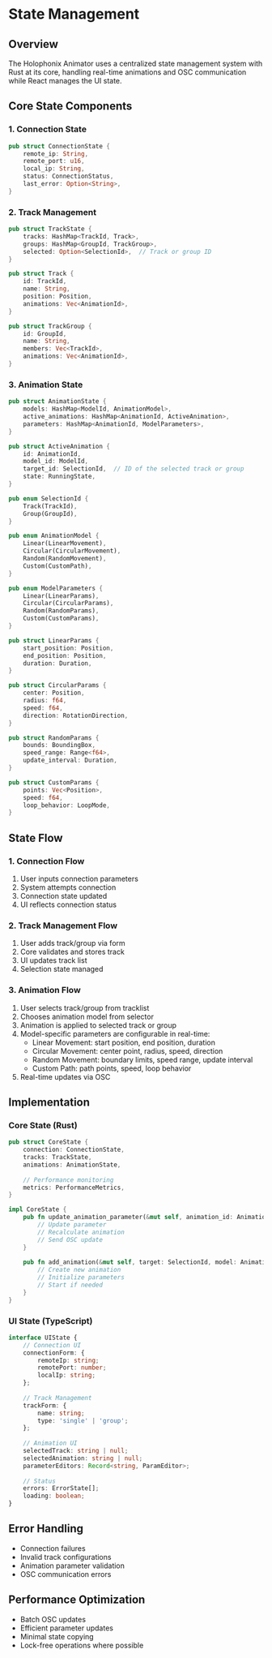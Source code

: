 # State Management

## Overview
The Holophonix Animator uses a centralized state management system with Rust at its core, handling real-time animations and OSC communication while React manages the UI state.

## Core State Components

### 1. Connection State
```rust
pub struct ConnectionState {
    remote_ip: String,
    remote_port: u16,
    local_ip: String,
    status: ConnectionStatus,
    last_error: Option<String>,
}
```

### 2. Track Management
```rust
pub struct TrackState {
    tracks: HashMap<TrackId, Track>,
    groups: HashMap<GroupId, TrackGroup>,
    selected: Option<SelectionId>,  // Track or group ID
}

pub struct Track {
    id: TrackId,
    name: String,
    position: Position,
    animations: Vec<AnimationId>,
}

pub struct TrackGroup {
    id: GroupId,
    name: String,
    members: Vec<TrackId>,
    animations: Vec<AnimationId>,
}
```

### 3. Animation State
```rust
pub struct AnimationState {
    models: HashMap<ModelId, AnimationModel>,
    active_animations: HashMap<AnimationId, ActiveAnimation>,
    parameters: HashMap<AnimationId, ModelParameters>,
}

pub struct ActiveAnimation {
    id: AnimationId,
    model_id: ModelId,
    target_id: SelectionId,  // ID of the selected track or group
    state: RunningState,
}

pub enum SelectionId {
    Track(TrackId),
    Group(GroupId),
}

pub enum AnimationModel {
    Linear(LinearMovement),
    Circular(CircularMovement),
    Random(RandomMovement),
    Custom(CustomPath),
}

pub enum ModelParameters {
    Linear(LinearParams),
    Circular(CircularParams),
    Random(RandomParams),
    Custom(CustomParams),
}

pub struct LinearParams {
    start_position: Position,
    end_position: Position,
    duration: Duration,
}

pub struct CircularParams {
    center: Position,
    radius: f64,
    speed: f64,
    direction: RotationDirection,
}

pub struct RandomParams {
    bounds: BoundingBox,
    speed_range: Range<f64>,
    update_interval: Duration,
}

pub struct CustomParams {
    points: Vec<Position>,
    speed: f64,
    loop_behavior: LoopMode,
}
```

## State Flow

### 1. Connection Flow
1. User inputs connection parameters
2. System attempts connection
3. Connection state updated
4. UI reflects connection status

### 2. Track Management Flow
1. User adds track/group via form
2. Core validates and stores track
3. UI updates track list
4. Selection state managed

### 3. Animation Flow
1. User selects track/group from tracklist
2. Chooses animation model from selector
3. Animation is applied to selected track or group
4. Model-specific parameters are configurable in real-time:
   - Linear Movement: start position, end position, duration
   - Circular Movement: center point, radius, speed, direction
   - Random Movement: boundary limits, speed range, update interval
   - Custom Path: path points, speed, loop behavior
5. Real-time updates via OSC

## Implementation

### Core State (Rust)
```rust
pub struct CoreState {
    connection: ConnectionState,
    tracks: TrackState,
    animations: AnimationState,
    
    // Performance monitoring
    metrics: PerformanceMetrics,
}

impl CoreState {
    pub fn update_animation_parameter(&mut self, animation_id: AnimationId, param: ParamUpdate) -> Result<(), StateError> {
        // Update parameter
        // Recalculate animation
        // Send OSC update
    }
    
    pub fn add_animation(&mut self, target: SelectionId, model: AnimationModel) -> Result<AnimationId, StateError> {
        // Create new animation
        // Initialize parameters
        // Start if needed
    }
}
```

### UI State (TypeScript)
```typescript
interface UIState {
    // Connection UI
    connectionForm: {
        remoteIp: string;
        remotePort: number;
        localIp: string;
    };
    
    // Track Management
    trackForm: {
        name: string;
        type: 'single' | 'group';
    };
    
    // Animation UI
    selectedTrack: string | null;
    selectedAnimation: string | null;
    parameterEditors: Record<string, ParamEditor>;
    
    // Status
    errors: ErrorState[];
    loading: boolean;
}
```

## Error Handling
- Connection failures
- Invalid track configurations
- Animation parameter validation
- OSC communication errors

## Performance Optimization
- Batch OSC updates
- Efficient parameter updates
- Minimal state copying
- Lock-free operations where possible
